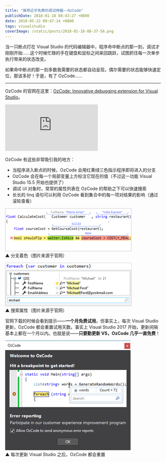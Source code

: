 ```yaml
---
title: "推荐近乎免费的调试神器——OzCode"
publishDate: 2018-01-18 08:43:27 +0800
date: 2018-05-22 09:47:14 +0800
tags: visualstudio
coverImage: /static/posts/2018-01-18-08-37-56.png
---
```


当一只断点打在 Visual Studio 的代码编辑器中，程序命中断点的那一刻，调试才刚刚开始……这个时候忙碌的手在键盘和鼠标之间来回跳跃，试图抓住每一次单步执行带来的状态改变。

如果命中断点的那一刻多数我需要的状态都自动呈现，偶尔需要的状态能够快速定位，那该多好！于是，有了 OzCode……

---

OzCode 的官网在这里：[OzCode: Innovative debugging extension for Visual Studio](https://www.oz-code.com/)。

<div class="video-container">
<iframe src="https://www.youtube.com/embed/EcsxK01G1bw" frameborder="0" allow="encrypted-media" allowfullscreen></iframe>
</div>

OzCode 有这些非常吸引我的地方：

- 当程序进入断点的时候，OzCode 会用红黄绿三色指示程序即将进入的分支
- OzCode 会在每一个局部变量上方标注它现在的值（不过这一功能 Visual Studio 15.5 开始也提供了）
- 调试 UI 对象时，常常的属性列表在 OzCode 的帮助之下可以快速搜索
- 长长的 linq 语句可以利用 OzCode 看到集合中的每一项对结果的影响（通过滚轮查看）

![分支着色](/static/posts/2018-01-18-08-37-56.png)  
▲ 分支着色（图片来源于官网）

![搜索属性](/static/posts/2018-01-18-08-40-44.png)  
▲ 搜索属性（图片来源于官网）

官网下载的时候会看到提示——**一个月免费试用**。但事实上，每次 Visual Studio 更新，OzCode 都会重置试用天数。事实上 Visual Studio 2017 开始，更新间隔基本上都在一个月以内。也就是说——**只要勤更新 VS，OzCode 几乎一直免费**！

![近乎免费](/static/posts/2018-01-10-09-05-27.png)  
▲ 每次更新 Visual Studio 之后，OzCode 都会重置

